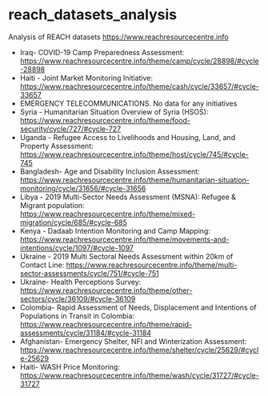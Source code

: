 # reach_datasets_analysis
Analysis of REACH datasets https://www.reachresourcecentre.info 

- Iraq- COVID-19 Camp Preparedness Assessment: https://www.reachresourcecentre.info/theme/camp/cycle/28898/#cycle-28898 
- Haiti - Joint Market Monitoring Initiative: https://www.reachresourcecentre.info/theme/cash/cycle/33657/#cycle-33657  
- EMERGENCY TELECOMMUNICATIONS. No data for any initiatives
- Syria - Humanitarian Situation Overview of Syria (HSOS): https://www.reachresourcecentre.info/theme/food-security/cycle/727/#cycle-727
- Uganda - Refugee Access to Livelihoods and Housing, Land, and Property Assessment: https://www.reachresourcecentre.info/theme/host/cycle/745/#cycle-745 
- Bangladesh- Age and Disability Inclusion Assessment: https://www.reachresourcecentre.info/theme/humanitarian-situation-monitoring/cycle/31656/#cycle-31656 
- Libya - 2019 Multi-Sector Needs Assessment (MSNA): Refugee & Migrant population: https://www.reachresourcecentre.info/theme/mixed-migration/cycle/685/#cycle-685 
- Kenya - Dadaab Intention Monitoring and Camp Mapping: https://www.reachresourcecentre.info/theme/movements-and-intentions/cycle/1097/#cycle-1097
- Ukraine - 2019 Multi Sectoral Needs Assessment within 20km of Contact Line: https://www.reachresourcecentre.info/theme/multi-sector-assessments/cycle/751/#cycle-751 
- Ukraine- Health Perceptions Survey: https://www.reachresourcecentre.info/theme/other-sectors/cycle/36109/#cycle-36109 
- Colombia- Rapid Assessment of Needs, Displacement and Intentions of Populations in Transit in Colombia: https://www.reachresourcecentre.info/theme/rapid-assessments/cycle/31184/#cycle-31184
- Afghanistan- Emergency Shelter, NFI and Winterization Assessment: https://www.reachresourcecentre.info/theme/shelter/cycle/25629/#cycle-25629 
- Haiti- WASH Price Monitoring: https://www.reachresourcecentre.info/theme/wash/cycle/31727/#cycle-31727 
